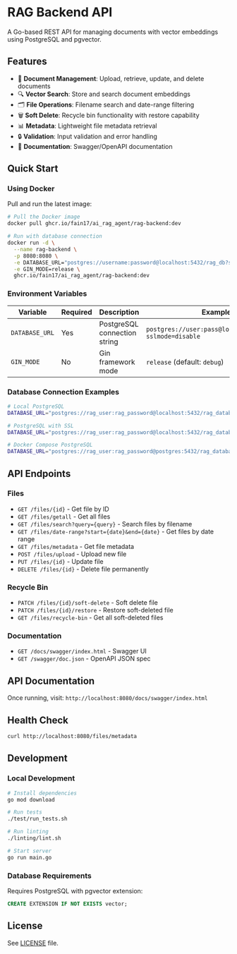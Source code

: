 # RAG Backend API

A Go-based REST API for managing documents with vector embeddings using PostgreSQL and pgvector.

## Features

- 📄 **Document Management**: Upload, retrieve, update, and delete documents
- 🔍 **Vector Search**: Store and search document embeddings
- 🗂️ **File Operations**: Filename search and date-range filtering
- 🗑️ **Soft Delete**: Recycle bin functionality with restore capability
- 📊 **Metadata**: Lightweight file metadata retrieval
- 🔒 **Validation**: Input validation and error handling
- 📖 **Documentation**: Swagger/OpenAPI documentation

## Quick Start

### Using Docker

Pull and run the latest image:

```bash
# Pull the Docker image
docker pull ghcr.io/fain17/ai_rag_agent/rag-backend:dev

# Run with database connection
docker run -d \
  --name rag-backend \
  -p 8080:8080 \
  -e DATABASE_URL="postgres://username:password@localhost:5432/rag_db?sslmode=disable" \
  -e GIN_MODE=release \
  ghcr.io/fain17/ai_rag_agent/rag-backend:dev
```

### Environment Variables

| Variable | Required | Description | Example |
|----------|----------|-------------|---------|
| `DATABASE_URL` | Yes | PostgreSQL connection string | `postgres://user:pass@localhost:5432/db?sslmode=disable` |
| `GIN_MODE` | No | Gin framework mode | `release` (default: `debug`) |

### Database Connection Examples

```bash
# Local PostgreSQL
DATABASE_URL="postgres://rag_user:rag_password@localhost:5432/rag_database?sslmode=disable"

# PostgreSQL with SSL
DATABASE_URL="postgres://rag_user:rag_password@localhost:5432/rag_database?sslmode=require"

# Docker Compose PostgreSQL
DATABASE_URL="postgres://rag_user:rag_password@postgres:5432/rag_database?sslmode=disable"
```

## API Endpoints

### Files
- `GET /files/{id}` - Get file by ID
- `GET /files/getall` - Get all files
- `GET /files/search?query={query}` - Search files by filename
- `GET /files/date-range?start={date}&end={date}` - Get files by date range
- `GET /files/metadata` - Get file metadata
- `POST /files/upload` - Upload new file
- `PUT /files/{id}` - Update file
- `DELETE /files/{id}` - Delete file permanently

### Recycle Bin
- `PATCH /files/{id}/soft-delete` - Soft delete file
- `PATCH /files/{id}/restore` - Restore soft-deleted file
- `GET /files/recycle-bin` - Get all soft-deleted files

### Documentation
- `GET /docs/swagger/index.html` - Swagger UI
- `GET /swagger/doc.json` - OpenAPI JSON spec

## API Documentation

Once running, visit: `http://localhost:8080/docs/swagger/index.html`

## Health Check

```bash
curl http://localhost:8080/files/metadata
```

## Development

### Local Development

```bash
# Install dependencies
go mod download

# Run tests
./test/run_tests.sh

# Run linting
./linting/lint.sh

# Start server
go run main.go
```

### Database Requirements

Requires PostgreSQL with pgvector extension:

```sql
CREATE EXTENSION IF NOT EXISTS vector;
```

## License

See [LICENSE](LICENSE) file.
